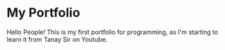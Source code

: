# My Portfolio
Hello People! This is my first portfolio for programming, as I'm starting to learn it from Tanay Sir on Youtube.